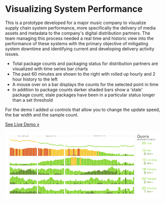 Visualizing System Performance
=======================

This is a prototype developed for a major music company to visualize supply chain system performance, more specifically the delivery of media assets and metadata to the company's digital distribution partners. The team managing this process needed a real time and historic view into the performance of these systems with the primary objective of mitigating system downtime and identifying current and developing delivery activity issues.

- Total package counts and packaging status for distribution partners are visualized with time series bar charts
- The past 60 minutes are shown to the right with rolled up hourly and 2 hour history to the left
- A mouse over on a bar displays the counts for the selected point in time
- In addition to package counts darker shaded bars show a 'stale' package count; stale packages have been in a particular status longer than a set threshold

For the demo I added ui controls that allow you to change the update speed, the bar width and the sample count.


[See Live Demo &#187;](http://objectlab.github.io/demo/timeseries/)


![Visualization](/timeseries.gif)
